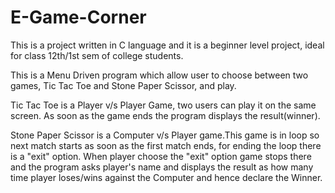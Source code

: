 # E-Game-Corner
This is a project written in C language and it is a beginner level project, ideal for class 12th/1st sem of college students.

This is a Menu Driven program which allow user to choose between two games, Tic Tac Toe and Stone Paper Scissor, and play.

Tic Tac Toe is a Player v/s Player Game, two users can play it on the same screen. As soon as the game ends the program displays the result(winner).

Stone Paper Scissor is a Computer v/s Player game.This game is in loop so next match starts as soon as the first match ends, for ending the loop there is a "exit" option. When player choose the "exit" option game stops there and the program asks player's name and displays the result as how many time player loses/wins against the Computer and hence declare the Winner.
